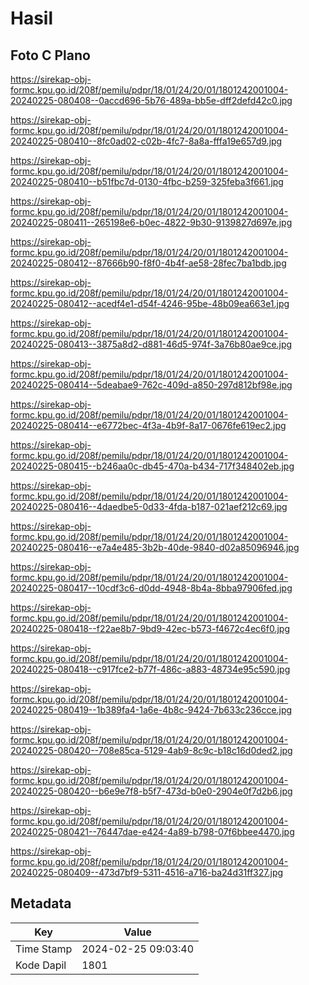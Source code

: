 # Hasil

## Foto C Plano

https://sirekap-obj-formc.kpu.go.id/208f/pemilu/pdpr/18/01/24/20/01/1801242001004-20240225-080408--0accd696-5b76-489a-bb5e-dff2defd42c0.jpg

https://sirekap-obj-formc.kpu.go.id/208f/pemilu/pdpr/18/01/24/20/01/1801242001004-20240225-080410--8fc0ad02-c02b-4fc7-8a8a-fffa19e657d9.jpg

https://sirekap-obj-formc.kpu.go.id/208f/pemilu/pdpr/18/01/24/20/01/1801242001004-20240225-080410--b51fbc7d-0130-4fbc-b259-325feba3f661.jpg

https://sirekap-obj-formc.kpu.go.id/208f/pemilu/pdpr/18/01/24/20/01/1801242001004-20240225-080411--265198e6-b0ec-4822-9b30-9139827d697e.jpg

https://sirekap-obj-formc.kpu.go.id/208f/pemilu/pdpr/18/01/24/20/01/1801242001004-20240225-080412--87666b90-f8f0-4b4f-ae58-28fec7ba1bdb.jpg

https://sirekap-obj-formc.kpu.go.id/208f/pemilu/pdpr/18/01/24/20/01/1801242001004-20240225-080412--acedf4e1-d54f-4246-95be-48b09ea663e1.jpg

https://sirekap-obj-formc.kpu.go.id/208f/pemilu/pdpr/18/01/24/20/01/1801242001004-20240225-080413--3875a8d2-d881-46d5-974f-3a76b80ae9ce.jpg

https://sirekap-obj-formc.kpu.go.id/208f/pemilu/pdpr/18/01/24/20/01/1801242001004-20240225-080414--5deabae9-762c-409d-a850-297d812bf98e.jpg

https://sirekap-obj-formc.kpu.go.id/208f/pemilu/pdpr/18/01/24/20/01/1801242001004-20240225-080414--e6772bec-4f3a-4b9f-8a17-0676fe619ec2.jpg

https://sirekap-obj-formc.kpu.go.id/208f/pemilu/pdpr/18/01/24/20/01/1801242001004-20240225-080415--b246aa0c-db45-470a-b434-717f348402eb.jpg

https://sirekap-obj-formc.kpu.go.id/208f/pemilu/pdpr/18/01/24/20/01/1801242001004-20240225-080416--4daedbe5-0d33-4fda-b187-021aef212c69.jpg

https://sirekap-obj-formc.kpu.go.id/208f/pemilu/pdpr/18/01/24/20/01/1801242001004-20240225-080416--e7a4e485-3b2b-40de-9840-d02a85096946.jpg

https://sirekap-obj-formc.kpu.go.id/208f/pemilu/pdpr/18/01/24/20/01/1801242001004-20240225-080417--10cdf3c6-d0dd-4948-8b4a-8bba97906fed.jpg

https://sirekap-obj-formc.kpu.go.id/208f/pemilu/pdpr/18/01/24/20/01/1801242001004-20240225-080418--f22ae8b7-9bd9-42ec-b573-f4672c4ec6f0.jpg

https://sirekap-obj-formc.kpu.go.id/208f/pemilu/pdpr/18/01/24/20/01/1801242001004-20240225-080418--c917fce2-b77f-486c-a883-48734e95c590.jpg

https://sirekap-obj-formc.kpu.go.id/208f/pemilu/pdpr/18/01/24/20/01/1801242001004-20240225-080419--1b389fa4-1a6e-4b8c-9424-7b633c236cce.jpg

https://sirekap-obj-formc.kpu.go.id/208f/pemilu/pdpr/18/01/24/20/01/1801242001004-20240225-080420--708e85ca-5129-4ab9-8c9c-b18c16d0ded2.jpg

https://sirekap-obj-formc.kpu.go.id/208f/pemilu/pdpr/18/01/24/20/01/1801242001004-20240225-080420--b6e9e7f8-b5f7-473d-b0e0-2904e0f7d2b6.jpg

https://sirekap-obj-formc.kpu.go.id/208f/pemilu/pdpr/18/01/24/20/01/1801242001004-20240225-080421--76447dae-e424-4a89-b798-07f6bbee4470.jpg

https://sirekap-obj-formc.kpu.go.id/208f/pemilu/pdpr/18/01/24/20/01/1801242001004-20240225-080409--473d7bf9-5311-4516-a716-ba24d31ff327.jpg


## Metadata

| Key        | Value               |
| ---------- | ------------------- |
| Time Stamp | 2024-02-25 09:03:40 |
| Kode Dapil | 1801                |



